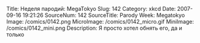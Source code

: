 Title: Неделя пародий: MegaTokyo 
Slug: 142 
Category: xkcd 
Date: 2007-09-16 19:21:26 
SourceNum: 142 
SourceTitle: Parody Week: Megatokyo 
Image: /comics/0142.png 
MicroImage: /comics/0142_micro.gif 
MiniImage: /comics/0142_mini.png 
Description: Я просто хотел обнять его, да и только 

